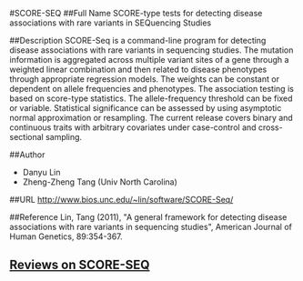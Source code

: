 #SCORE-SEQ
##Full Name
SCORE-type tests for detecting disease associations with rare variants in SEQuencing Studies

##Description
SCORE-Seq is a command-line program for detecting disease associations with rare variants in sequencing studies. The mutation information is aggregated across multiple variant sites of a gene through a weighted linear combination and then related to disease phenotypes through appropriate regression models. The weights can be constant or dependent on allele frequencies and phenotypes. The association testing is based on score-type statistics. The allele-frequency threshold can be fixed or variable. Statistical significance can be assessed by using asymptotic normal approximation or resampling. The current release covers binary and continuous traits with arbitrary covariates under case-control and cross-sectional sampling.

##Author
* Danyu Lin
* Zheng-Zheng Tang (Univ North Carolina)

##URL
http://www.bios.unc.edu/~lin/software/SCORE-Seq/

##Reference
Lin, Tang (2011), "A general framework for detecting disease associations with rare variants in sequencing studies", American Journal of Human Genetics, 89:354-367.


## [Reviews on SCORE-SEQ](https://github.com/gaow/genetic-analysis-software/issues/497)